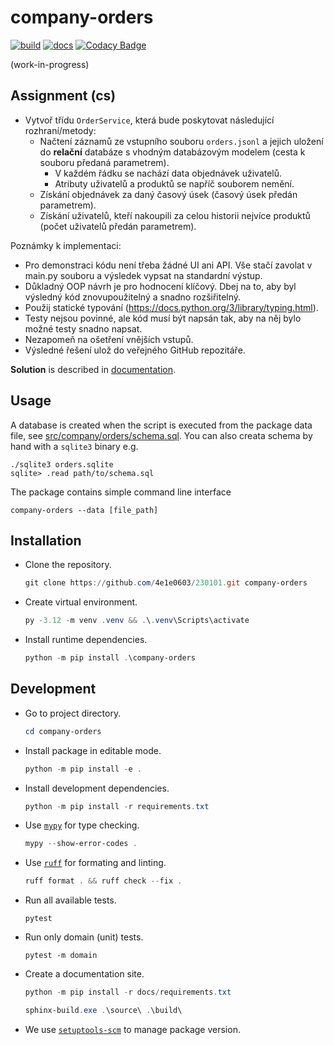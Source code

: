 # company-orders

[![build](https://github.com/4e1e0603/230101/actions/workflows/main.yml/badge.svg)](https://github.com/4e1e0603/230101/actions/workflows/main.yml)
[![docs](https://github.com/4e1e0603/230101/actions/workflows/docs.yml/badge.svg)](https://github.com/4e1e0603/230101/actions/workflows/docs.yml)
[![Codacy Badge](https://app.codacy.com/project/badge/Grade/a70ed10bc4b949f7a236e67d1ff0287f)](https://app.codacy.com/gh/4e1e0603/230101/dashboard?utm_source=gh&utm_medium=referral&utm_content=&utm_campaign=Badge_grade)

(work-in-progress)

## Assignment (cs)

- Vytvoř třídu `OrderService`, která bude poskytovat následující rozhraní/metody:
  - Načtení záznamů ze vstupního souboru `orders.jsonl` a jejich uložení do **relační** databáze s vhodným databázovým modelem (cesta k souboru předaná parametrem).
    - V každém řádku se nachází data objednávek uživatelů.
    - Atributy uživatelů a produktů se napříč souborem nemění.
  - Získání objednávek za daný časový úsek (časový úsek předán parametrem).
  - Získání uživatelů, kteří nakoupili za celou historii nejvíce produktů (počet uživatelů předán parametrem).

Poznámky k implementaci:

- Pro demonstraci kódu není třeba žádné UI ani API. Vše stačí zavolat v main.py souboru a výsledek vypsat na standardní výstup.
- Důkladný OOP návrh je pro hodnocení klíčový. Dbej na to, aby byl výsledný kód znovupoužitelný a snadno rozšiřitelný.
- Použij statické typování (<https://docs.python.org/3/library/typing.html>).
- Testy nejsou povinné, ale kód musí být napsán tak, aby na něj bylo možné testy snadno napsat.
- Nezapomeň na ošetření vnějších vstupů.
- Výsledné řešení ulož do veřejného GitHub repozitáře.

**Solution** is described in [documentation](https://4e1e0603.github.io/230101/).

## Usage

A database is created when the script is executed from the package data file, see [src/company/orders/schema.sql](schema.sql). You can also creata schema by hand with a `sqlite3` binary e.g.

```shell
./sqlite3 orders.sqlite
sqlite> .read path/to/schema.sql
```

The package contains simple command line interface

```shell
company-orders --data [file_path]
```

## Installation

- Clone the repository.

  ```powershell
  git clone https://github.com/4e1e0603/230101.git company-orders
  ```

- Create  virtual environment.

  ```powershell
  py -3.12 -m venv .venv && .\.venv\Scripts\activate
  ````

- Install runtime dependencies.

  ```powershell
  python -m pip install .\company-orders
  ```

## Development

- Go to project directory.

  ```powershell
  cd company-orders
  ```

- Install package in editable mode.

  ```powershell
  python -m pip install -e .
  ```

- Install development dependencies.

  ```powershell
  python -m pip install -r requirements.txt
  ```

- Use [`mypy`](https://mypy-lang.org/) for type checking.

  ```powershell
  mypy --show-error-codes .
  ```

- Use [`ruff`](https://docs.astral.sh/ruff/) for formating and linting.

  ```powershell
  ruff format . && ruff check --fix .
  ```

- Run all available tests.

  ```shell
  pytest  
  ```

- Run only domain (unit) tests.

  ```shell
  pytest -m domain
  ```

- Create a documentation site.

    ```powershell
    python -m pip install -r docs/requirements.txt
    ```

    ```powershell
    sphinx-build.exe .\source\ .\build\
    ```
  
- We use [`setuptools-scm`](https://setuptools-scm.readthedocs.io/en/latest/) to manage package version.
